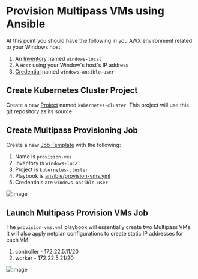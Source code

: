 # Provision Multipass VMs using Ansible

At this point you should have the following in you AWX environment related to your Windows host:

1. An [Inventory](https://docs.ansible.com/ansible-tower/latest/html/quickstart/create_inventory.html) named `windows-local`
2. A `Host` using your Window's host's IP address
3. [Credential](https://docs.ansible.com/ansible-tower/latest/html/quickstart/create_credential.html) named `windows-ansible-user`

## Create Kubernetes Cluster Project 

Create a new [Project](https://docs.ansible.com/ansible-tower/latest/html/quickstart/create_project.html) named `kubernetes-cluster`. This project will use this git repository as its source.

## Create Multipass Provisioning Job

Create a new [Job Template](https://docs.ansible.com/ansible-tower/latest/html/quickstart/create_job.html) with the following:

  1. Name is `provision-vms` 
  2. Inventory is `windows-local`
  4. Project is `kubernetes-cluster`
  5. Playbook is [ansible/provision-vms.yml](ansible/provision-vms.yml)
  6. Credentials are `windows-ansible-user`

![image](https://user-images.githubusercontent.com/16169323/163248360-6cf955a7-ec40-4f43-a2d7-ab990aa87f38.png)

## Launch Multipass Provision VMs Job

The `provision-vms.yml` playbook will essentially create two Multipass VMs. It will also apply netplan configurations to create static IP addresses for each VM. 
1. controller - 172.22.5.11/20
2. worker - 172.22.5.21/20

![image](https://user-images.githubusercontent.com/16169323/163254391-0267921c-52c7-4bd8-a94e-bdd068c54796.png)


